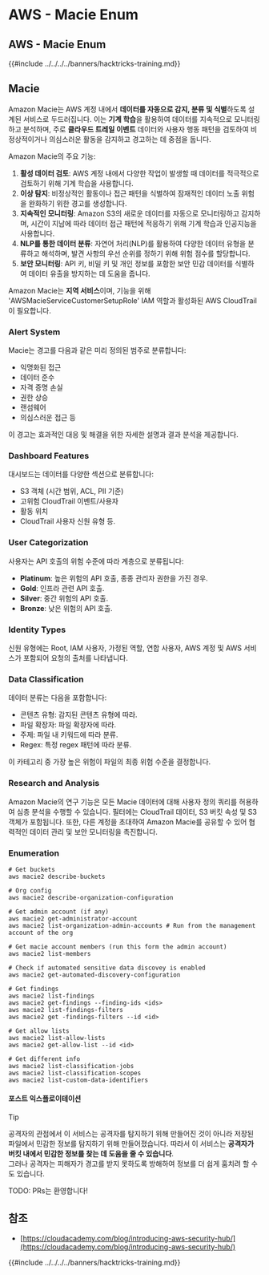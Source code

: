 # AWS - Macie Enum

## AWS - Macie Enum

{{#include ../../../../banners/hacktricks-training.md}}

## Macie

Amazon Macie는 AWS 계정 내에서 **데이터를 자동으로 감지, 분류 및 식별**하도록 설계된 서비스로 두드러집니다. 이는 **기계 학습**을 활용하여 데이터를 지속적으로 모니터링하고 분석하며, 주로 **클라우드 트레일 이벤트** 데이터와 사용자 행동 패턴을 검토하여 비정상적이거나 의심스러운 활동을 감지하고 경고하는 데 중점을 둡니다.

Amazon Macie의 주요 기능:

1. **활성 데이터 검토**: AWS 계정 내에서 다양한 작업이 발생할 때 데이터를 적극적으로 검토하기 위해 기계 학습을 사용합니다.
2. **이상 탐지**: 비정상적인 활동이나 접근 패턴을 식별하여 잠재적인 데이터 노출 위험을 완화하기 위한 경고를 생성합니다.
3. **지속적인 모니터링**: Amazon S3의 새로운 데이터를 자동으로 모니터링하고 감지하며, 시간이 지남에 따라 데이터 접근 패턴에 적응하기 위해 기계 학습과 인공지능을 사용합니다.
4. **NLP를 통한 데이터 분류**: 자연어 처리(NLP)를 활용하여 다양한 데이터 유형을 분류하고 해석하며, 발견 사항의 우선 순위를 정하기 위해 위험 점수를 할당합니다.
5. **보안 모니터링**: API 키, 비밀 키 및 개인 정보를 포함한 보안 민감 데이터를 식별하여 데이터 유출을 방지하는 데 도움을 줍니다.

Amazon Macie는 **지역 서비스**이며, 기능을 위해 'AWSMacieServiceCustomerSetupRole' IAM 역할과 활성화된 AWS CloudTrail이 필요합니다.

### Alert System

Macie는 경고를 다음과 같은 미리 정의된 범주로 분류합니다:

- 익명화된 접근
- 데이터 준수
- 자격 증명 손실
- 권한 상승
- 랜섬웨어
- 의심스러운 접근 등

이 경고는 효과적인 대응 및 해결을 위한 자세한 설명과 결과 분석을 제공합니다.

### Dashboard Features

대시보드는 데이터를 다양한 섹션으로 분류합니다:

- S3 객체 (시간 범위, ACL, PII 기준)
- 고위험 CloudTrail 이벤트/사용자
- 활동 위치
- CloudTrail 사용자 신원 유형 등.

### User Categorization

사용자는 API 호출의 위험 수준에 따라 계층으로 분류됩니다:

- **Platinum**: 높은 위험의 API 호출, 종종 관리자 권한을 가진 경우.
- **Gold**: 인프라 관련 API 호출.
- **Silver**: 중간 위험의 API 호출.
- **Bronze**: 낮은 위험의 API 호출.

### Identity Types

신원 유형에는 Root, IAM 사용자, 가정된 역할, 연합 사용자, AWS 계정 및 AWS 서비스가 포함되어 요청의 출처를 나타냅니다.

### Data Classification

데이터 분류는 다음을 포함합니다:

- 콘텐츠 유형: 감지된 콘텐츠 유형에 따라.
- 파일 확장자: 파일 확장자에 따라.
- 주제: 파일 내 키워드에 따라 분류.
- Regex: 특정 regex 패턴에 따라 분류.

이 카테고리 중 가장 높은 위험이 파일의 최종 위험 수준을 결정합니다.

### Research and Analysis

Amazon Macie의 연구 기능은 모든 Macie 데이터에 대해 사용자 정의 쿼리를 허용하여 심층 분석을 수행할 수 있습니다. 필터에는 CloudTrail 데이터, S3 버킷 속성 및 S3 객체가 포함됩니다. 또한, 다른 계정을 초대하여 Amazon Macie를 공유할 수 있어 협력적인 데이터 관리 및 보안 모니터링을 촉진합니다.

### Enumeration
```
# Get buckets
aws macie2 describe-buckets

# Org config
aws macie2 describe-organization-configuration

# Get admin account (if any)
aws macie2 get-administrator-account
aws macie2 list-organization-admin-accounts # Run from the management account of the org

# Get macie account members (run this form the admin account)
aws macie2 list-members

# Check if automated sensitive data discovey is enabled
aws macie2 get-automated-discovery-configuration

# Get findings
aws macie2 list-findings
aws macie2 get-findings --finding-ids <ids>
aws macie2 list-findings-filters
aws macie2 get -findings-filters --id <id>

# Get allow lists
aws macie2 list-allow-lists
aws macie2 get-allow-list --id <id>

# Get different info
aws macie2 list-classification-jobs
aws macie2 list-classification-scopes
aws macie2 list-custom-data-identifiers
```
#### 포스트 익스플로이테이션

> [!TIP]
> 공격자의 관점에서 이 서비스는 공격자를 탐지하기 위해 만들어진 것이 아니라 저장된 파일에서 민감한 정보를 탐지하기 위해 만들어졌습니다. 따라서 이 서비스는 **공격자가 버킷 내에서 민감한 정보를 찾는 데 도움을 줄 수 있습니다**.\
> 그러나 공격자는 피해자가 경고를 받지 못하도록 방해하여 정보를 더 쉽게 훔치려 할 수도 있습니다.

TODO: PRs는 환영합니다!

## 참조

- [https://cloudacademy.com/blog/introducing-aws-security-hub/](https://cloudacademy.com/blog/introducing-aws-security-hub/)

{{#include ../../../../banners/hacktricks-training.md}}
